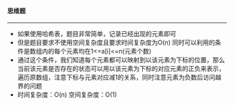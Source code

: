 #### 思维题
---
* 如果使用哈希表，题目非常简单，记录已经出现的元素即可
* 但是题目要求不使用空间复杂度且要求时间复杂度为O(n) 同时可以利用的条件是数组内的每个元素均在1<=a[i]<=n(元素个数)
* 通过这个条件，我们知道每个元素都可以映射到以该元素为下标的位置，那么当前该元素是否存在的状态可以用以该元素为下标的对应元素的正负来表示，遍历原数组，注意下标与元素对应减1的关系，同时注意元素为负数后访问越界的问题
* 时间复杂度：O(n) 空间复杂度：O(1)
